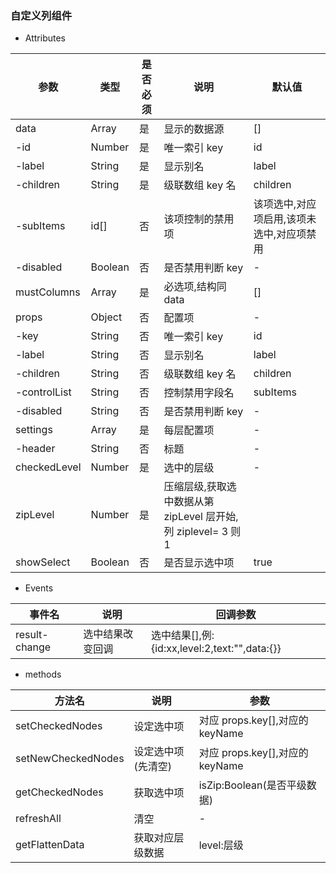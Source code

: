 ### 自定义列组件

- Attributes

| 参数         | 类型    | 是否必须 | 说明                                                          | 默认值                                    |
| ------------ | ------- | -------- | ------------------------------------------------------------- | ----------------------------------------- |
| data         | Array   | 是       | 显示的数据源                                                  | []                                        |
| -id          | Number  | 是       | 唯一索引 key                                                  | id                                        |
| -label       | String  | 是       | 显示别名                                                      | label                                     |
| -children    | String  | 是       | 级联数组 key 名                                               | children                                  |
| -subItems    | id[]    | 否       | 该项控制的禁用项                                              | 该项选中,对应项启用,该项未选中,对应项禁用 |
| -disabled    | Boolean | 否       | 是否禁用判断 key                                              | -                                         |
| mustColumns  | Array   | 是       | 必选项,结构同 data                                            | []                                        |
| props        | Object  | 否       | 配置项                                                        | -                                         |
| -key         | String  | 否       | 唯一索引 key                                                  | id                                        |
| -label       | String  | 否       | 显示别名                                                      | label                                     |
| -children    | String  | 否       | 级联数组 key 名                                               | children                                  |
| -controlList | String  | 否       | 控制禁用字段名                                                | subItems                                  |
| -disabled    | String  | 否       | 是否禁用判断 key                                              | -                                         |
| settings     | Array   | 是       | 每层配置项                                                    | -                                         |
| -header      | String  | 否       | 标题                                                          | -                                         |
| checkedLevel | Number  | 是       | 选中的层级                                                    | -                                         |
| zipLevel     | Number  | 是       | 压缩层级,获取选中数据从第 zipLevel 层开始,列 ziplevel= 3 则 1 |
| showSelect   | Boolean | 否       | 是否显示选中项                                                | true                                      |

- Events

| 事件名        | 说明             | 回调参数                                      |
| ------------- | ---------------- | --------------------------------------------- |
| result-change | 选中结果改变回调 | 选中结果[],例:{id:xx,level:2,text:"",data:{}} |

- methods

| 方法名             | 说明               | 参数                            |
| ------------------ | ------------------ | ------------------------------- |
| setCheckedNodes    | 设定选中项         | 对应 props.key[],对应的 keyName |
| setNewCheckedNodes | 设定选中项(先清空) | 对应 props.key[],对应的 keyName |
| getCheckedNodes    | 获取选中项         | isZip:Boolean(是否平级数据)     |
| refreshAll         | 清空               | -                               |
| getFlattenData     | 获取对应层级数据   | level:层级                      |

